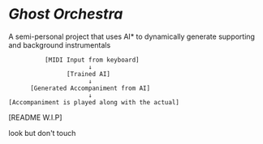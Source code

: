 # ***Ghost Orchestra***
A semi-personal project that uses AI* to dynamically generate supporting and background instrumentals

              [MIDI Input from keyboard]
                          ↓
                    [Trained AI]
                          ↓
          [Generated Accompaniment from AI]
                          ↓
    [Accompaniment is played along with the actual]

    
[README W.I.P]

look but don't touch
